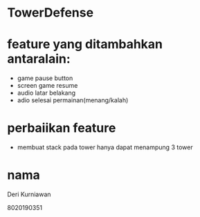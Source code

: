 # TowerDefense
# feature yang ditambahkan antaralain:
- game pause button
- screen game resume
- audio latar belakang
- adio selesai permainan(menang/kalah)
# perbaiikan feature
- membuat stack pada tower hanya dapat menampung 3 tower

# nama 
Deri Kurniawan

8020190351
